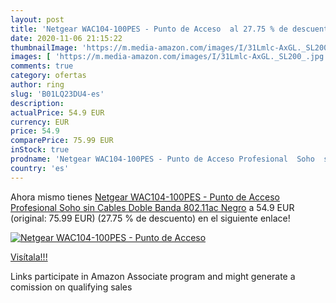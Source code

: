 ```yaml
---
layout: post
title: 'Netgear WAC104-100PES - Punto de Acceso  al 27.75 % de descuento'
date: 2020-11-06 21:15:22
thumbnailImage: 'https://m.media-amazon.com/images/I/31Lmlc-AxGL._SL200_.jpg'
images: [ 'https://m.media-amazon.com/images/I/31Lmlc-AxGL._SL200_.jpg' ]
comments: true
category: ofertas
author: ring
slug: 'B01LQ23DU4-es'
description:
actualPrice: 54.9 EUR
currency: EUR
price: 54.9
comparePrice: 75.99 EUR
inStock: true
prodname: 'Netgear WAC104-100PES - Punto de Acceso Profesional  Soho  sin Cables  Doble Banda 802.11ac   Negro'
country: 'es'
---
```


Ahora mismo tienes [Netgear WAC104-100PES - Punto de Acceso Profesional  Soho  sin Cables  Doble Banda 802.11ac   Negro](https://www.amazon.es/dp/B01LQ23DU4/?tag=tolees-21) a 54.9 EUR (original: 75.99 EUR) (27.75 %  de descuento) en el siguiente enlace!

[![Netgear WAC104-100PES - Punto de Acceso ](https://m.media-amazon.com/images/I/31Lmlc-AxGL._SL200_.jpg)](https://www.amazon.es/dp/B01LQ23DU4/?tag=tolees-21)

[Visítala!!!](https://www.amazon.es/dp/B01LQ23DU4/?tag=tolees-21)

Links participate in Amazon Associate program and might generate a comission on qualifying sales
